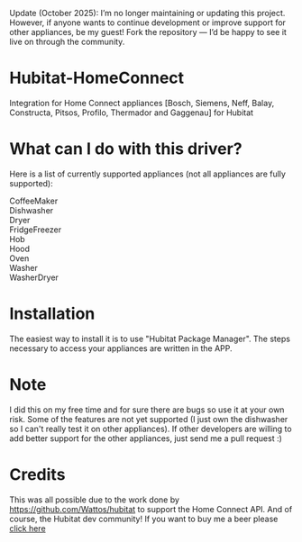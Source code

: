 Update (October 2025):
I’m no longer maintaining or updating this project.
However, if anyone wants to continue development or improve support for other appliances, be my guest!
Fork the repository — I’d be happy to see it live on through the community.

# Hubitat-HomeConnect
Integration for Home Connect appliances [Bosch, Siemens, Neff, Balay, Constructa, Pitsos, Profilo, Thermador and Gaggenau] for Hubitat 

# What can I do with this driver?
Here is a list of currently supported appliances (not all appliances are fully supported):

CoffeeMaker<br>
Dishwasher<br>
Dryer<br>
FridgeFreezer<br>
Hob<br>
Hood<br>
Oven<br>
Washer<br>
WasherDryer<br>

# Installation
The easiest way to install it is to use "Hubitat Package Manager". The steps necessary to access your appliances are written in the APP.

# Note
I did this on my free time and for sure there are bugs so use it at your own risk. Some of the features are not yet supported (I just own the dishwasher so I can't really test it on other appliances). If other developers are willing to add better support for the other appliances, just send me a pull request :)

# Credits
This was all possible due to the work done by https://github.com/Wattos/hubitat to support the Home Connect API.
And of course, the Hubitat dev community! If you want to buy me a beer please [click here](https://www.paypal.com/cgi-bin/webscr?cmd=_donations&business=GNAVZ94NC3FQL&currency_code=CAD)
